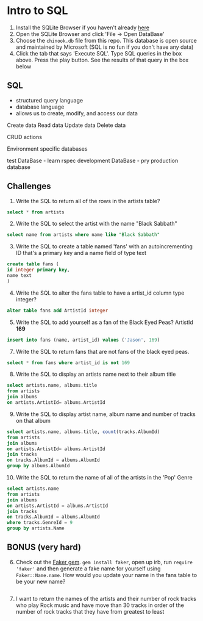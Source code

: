 # Intro to SQL

1. Install the SQLite Browser if you haven't already [here](http://sqlitebrowser.org/)
2. Open the SQLite Browser and click 'File -> Open DataBase'
3. Choose the `chinook.db` file from this repo. This database is open source and maintained by Microsoft (SQL is no fun if you don't have any data)
4. Click the tab that says 'Execute SQL'. Type SQL queries in the box above. Press the play button. See the results of that query in the box below

## SQL
- structured query language
- database language
- allows us to create, modify, and access our data

Create data
Read data
Update data
Delete data

CRUD actions

Environment specific databases

test DataBase - learn rspec
development DataBase - pry
production database

## Challenges

1. Write the SQL to return all of the rows in the artists table?

```SQL
select * from artists
```

2. Write the SQL to select the artist with the name "Black Sabbath"

```SQL
select name from artists where name like "Black Sabbath"

```

3. Write the SQL to create a table named 'fans' with an autoincrementing ID that's a primary key and a name field of type text

```sql
create table fans (
id integer primary key,
name text
)
```

4. Write the SQL to alter the fans table to have a artist_id column type integer?

```sql
alter table fans add ArtistId integer

```

5. Write the SQL to add yourself as a fan of the Black Eyed Peas? ArtistId **169**

```sql
insert into fans (name, artist_id) values ('Jason', 169)

```

7. Write the SQL to return fans that are not fans of the black eyed peas.

```sql
select * from fans where artist_id is not 169

```

8. Write the SQL to display an artists name next to their album title

```sql
select artists.name, albums.title
from artists
join albums
on artists.ArtistId= albums.ArtistId

```

9. Write the SQL to display artist name, album name and number of tracks on that album

```sql
select artists.name, albums.title, count(tracks.AlbumId)
from artists
join albums
on artists.ArtistId= albums.ArtistId
join tracks
on tracks.AlbumId = albums.AlbumId
group by albums.AlbumId

```

10. Write the SQL to return the name of all of the artists in the 'Pop' Genre

```sql
select artists.name
from artists
join albums
on artists.ArtistId = albums.ArtistId
join tracks
on tracks.AlbumId = albums.AlbumId
where tracks.GenreId = 9
group by artists.Name


```

## BONUS (very hard)

6. Check out the [Faker gem](https://github.com/stympy/faker). `gem install faker`, open up irb, run `require 'faker'` and then generate a fake name for yourself using `Faker::Name.name`. How would you update your name in the fans table to be your new name?

   ```sql

   ```

11. I want to return the names of the artists and their number of rock tracks
    who play Rock music
    and have move than 30 tracks
    in order of the number of rock tracks that they have
    from greatest to least

```sql

```
